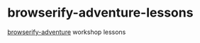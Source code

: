 # browserify-adventure-lessons
[browserify-adventure](https://github.com/substack/browserify-adventure) workshop lessons
